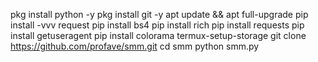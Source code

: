 
pkg install python -y
pkg install git -y
apt update && apt full-upgrade
pip install -vvv request
pip install bs4
pip install rich
pip install requests
pip install getuseragent
pip install colorama
termux-setup-storage
git clone https://github.com/profave/smm.git
cd smm
python smm.py
